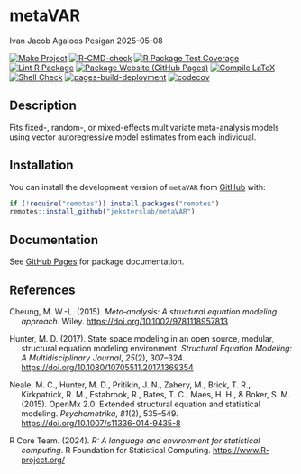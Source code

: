 metaVAR
================
Ivan Jacob Agaloos Pesigan
2025-05-08

<!-- README.md is generated from README.Rmd. Please edit that file -->

<!-- badges: start -->

[![Make
Project](https://github.com/jeksterslab/metaVAR/actions/workflows/make.yml/badge.svg)](https://github.com/jeksterslab/metaVAR/actions/workflows/make.yml)
[![R-CMD-check](https://github.com/jeksterslab/metaVAR/actions/workflows/check-full.yml/badge.svg)](https://github.com/jeksterslab/metaVAR/actions/workflows/check-full.yml)
[![R Package Test
Coverage](https://github.com/jeksterslab/metaVAR/actions/workflows/test-coverage.yml/badge.svg)](https://github.com/jeksterslab/metaVAR/actions/workflows/test-coverage.yml)
[![Lint R
Package](https://github.com/jeksterslab/metaVAR/actions/workflows/lint.yml/badge.svg)](https://github.com/jeksterslab/metaVAR/actions/workflows/lint.yml)
[![Package Website (GitHub
Pages)](https://github.com/jeksterslab/metaVAR/actions/workflows/pkgdown-gh-pages.yml/badge.svg)](https://github.com/jeksterslab/metaVAR/actions/workflows/pkgdown-gh-pages.yml)
[![Compile
LaTeX](https://github.com/jeksterslab/metaVAR/actions/workflows/latex.yml/badge.svg)](https://github.com/jeksterslab/metaVAR/actions/workflows/latex.yml)
[![Shell
Check](https://github.com/jeksterslab/metaVAR/actions/workflows/shellcheck.yml/badge.svg)](https://github.com/jeksterslab/metaVAR/actions/workflows/shellcheck.yml)
[![pages-build-deployment](https://github.com/jeksterslab/metaVAR/actions/workflows/pages/pages-build-deployment/badge.svg)](https://github.com/jeksterslab/metaVAR/actions/workflows/pages/pages-build-deployment)
[![codecov](https://codecov.io/gh/jeksterslab/metaVAR/branch/main/graph/badge.svg?token=KVLUET3DJ6)](https://codecov.io/gh/jeksterslab/metaVAR)
<!-- badges: end -->

## Description

Fits fixed-, random-, or mixed-effects multivariate meta-analysis models
using vector autoregressive model estimates from each individual.

## Installation

You can install the development version of `metaVAR` from
[GitHub](https://github.com/jeksterslab/metaVAR) with:

``` r
if (!require("remotes")) install.packages("remotes")
remotes::install_github("jeksterslab/metaVAR")
```

## Documentation

See [GitHub Pages](https://jeksterslab.github.io/metaVAR/index.html) for
package documentation.

## References

<div id="refs" class="references csl-bib-body hanging-indent"
entry-spacing="0" line-spacing="2">

<div id="ref-Cheung-2015" class="csl-entry">

Cheung, M. W.-L. (2015). *Meta‐analysis: A structural equation modeling
approach*. Wiley. <https://doi.org/10.1002/9781118957813>

</div>

<div id="ref-Hunter-2017" class="csl-entry">

Hunter, M. D. (2017). State space modeling in an open source, modular,
structural equation modeling environment. *Structural Equation Modeling:
A Multidisciplinary Journal*, *25*(2), 307–324.
<https://doi.org/10.1080/10705511.2017.1369354>

</div>

<div id="ref-Neale-Hunter-Pritikin-etal-2015" class="csl-entry">

Neale, M. C., Hunter, M. D., Pritikin, J. N., Zahery, M., Brick, T. R.,
Kirkpatrick, R. M., Estabrook, R., Bates, T. C., Maes, H. H., & Boker,
S. M. (2015). OpenMx 2.0: Extended structural equation and statistical
modeling. *Psychometrika*, *81*(2), 535–549.
<https://doi.org/10.1007/s11336-014-9435-8>

</div>

<div id="ref-RCoreTeam-2024" class="csl-entry">

R Core Team. (2024). *R: A language and environment for statistical
computing*. R Foundation for Statistical Computing.
<https://www.R-project.org/>

</div>

</div>
